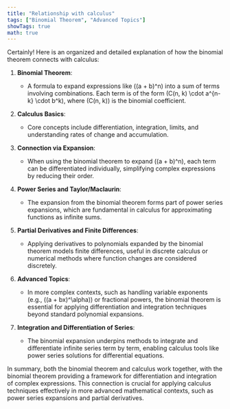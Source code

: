 ```yaml
---
title: "Relationship with calculus"
tags: ["Binomial Theorem", "Advanced Topics"]
showTags: true
math: true
---
```




Certainly! Here is an organized and detailed explanation of how the binomial theorem connects with calculus:

1. **Binomial Theorem**: 
   - A formula to expand expressions like \((a + b)^n\) into a sum of terms involving combinations. Each term is of the form \(C(n, k) \cdot a^{n-k} \cdot b^k\), where \(C(n, k)\) is the binomial coefficient.

2. **Calculus Basics**:
   - Core concepts include differentiation, integration, limits, and understanding rates of change and accumulation.

3. **Connection via Expansion**:
   - When using the binomial theorem to expand \((a + b)^n\), each term can be differentiated individually, simplifying complex expressions by reducing their order.

4. **Power Series and Taylor/Maclaurin**:
   - The expansion from the binomial theorem forms part of power series expansions, which are fundamental in calculus for approximating functions as infinite sums.

5. **Partial Derivatives and Finite Differences**:
   - Applying derivatives to polynomials expanded by the binomial theorem models finite differences, useful in discrete calculus or numerical methods where function changes are considered discretely.

6. **Advanced Topics**:
   - In more complex contexts, such as handling variable exponents (e.g., \((a + bx)^\alpha\)) or fractional powers, the binomial theorem is essential for applying differentiation and integration techniques beyond standard polynomial expansions.

7. **Integration and Differentiation of Series**:
   - The binomial expansion underpins methods to integrate and differentiate infinite series term by term, enabling calculus tools like power series solutions for differential equations.

In summary, both the binomial theorem and calculus work together, with the binomial theorem providing a framework for differentiation and integration of complex expressions. This connection is crucial for applying calculus techniques effectively in more advanced mathematical contexts, such as power series expansions and partial derivatives.
